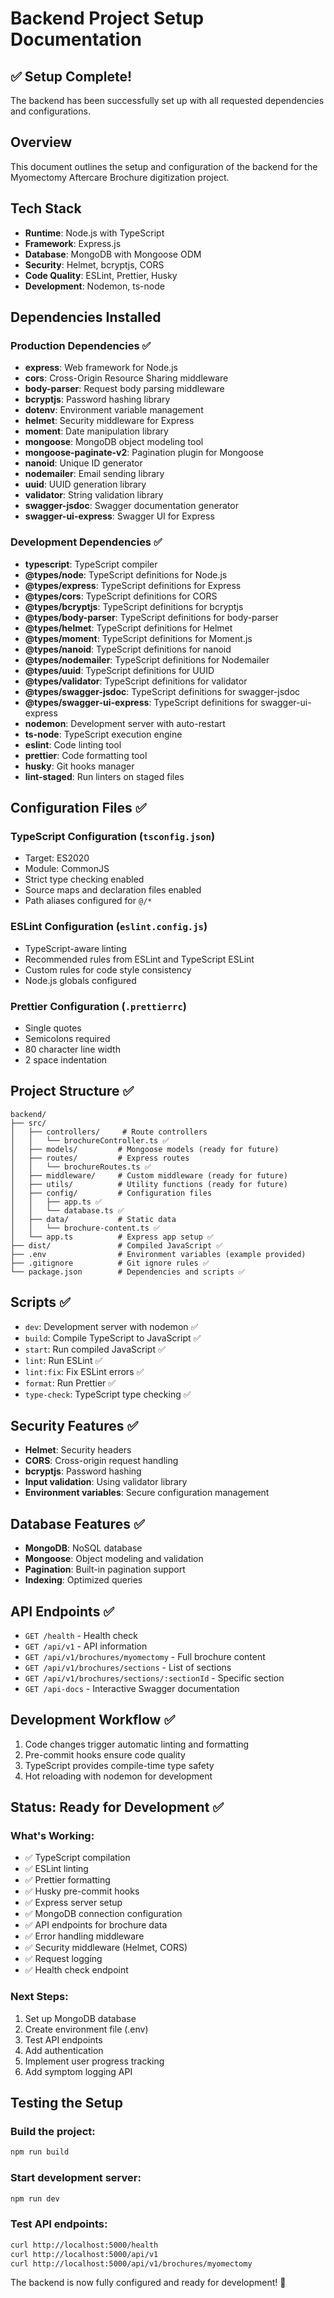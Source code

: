 # Backend Project Setup Documentation

## ✅ Setup Complete!

The backend has been successfully set up with all requested dependencies and configurations.

## Overview

This document outlines the setup and configuration of the backend for the Myomectomy Aftercare Brochure digitization project.

## Tech Stack

- **Runtime**: Node.js with TypeScript
- **Framework**: Express.js
- **Database**: MongoDB with Mongoose ODM
- **Security**: Helmet, bcryptjs, CORS
- **Code Quality**: ESLint, Prettier, Husky
- **Development**: Nodemon, ts-node

## Dependencies Installed

### Production Dependencies ✅

- **express**: Web framework for Node.js
- **cors**: Cross-Origin Resource Sharing middleware
- **body-parser**: Request body parsing middleware
- **bcryptjs**: Password hashing library
- **dotenv**: Environment variable management
- **helmet**: Security middleware for Express
- **moment**: Date manipulation library
- **mongoose**: MongoDB object modeling tool
- **mongoose-paginate-v2**: Pagination plugin for Mongoose
- **nanoid**: Unique ID generator
- **nodemailer**: Email sending library
- **uuid**: UUID generation library
- **validator**: String validation library
- **swagger-jsdoc**: Swagger documentation generator
- **swagger-ui-express**: Swagger UI for Express

### Development Dependencies ✅

- **typescript**: TypeScript compiler
- **@types/node**: TypeScript definitions for Node.js
- **@types/express**: TypeScript definitions for Express
- **@types/cors**: TypeScript definitions for CORS
- **@types/bcryptjs**: TypeScript definitions for bcryptjs
- **@types/body-parser**: TypeScript definitions for body-parser
- **@types/helmet**: TypeScript definitions for Helmet
- **@types/moment**: TypeScript definitions for Moment.js
- **@types/nanoid**: TypeScript definitions for nanoid
- **@types/nodemailer**: TypeScript definitions for Nodemailer
- **@types/uuid**: TypeScript definitions for UUID
- **@types/validator**: TypeScript definitions for validator
- **@types/swagger-jsdoc**: TypeScript definitions for swagger-jsdoc
- **@types/swagger-ui-express**: TypeScript definitions for swagger-ui-express
- **nodemon**: Development server with auto-restart
- **ts-node**: TypeScript execution engine
- **eslint**: Code linting tool
- **prettier**: Code formatting tool
- **husky**: Git hooks manager
- **lint-staged**: Run linters on staged files

## Configuration Files ✅

### TypeScript Configuration (`tsconfig.json`)

- Target: ES2020
- Module: CommonJS
- Strict type checking enabled
- Source maps and declaration files enabled
- Path aliases configured for `@/*`

### ESLint Configuration (`eslint.config.js`)

- TypeScript-aware linting
- Recommended rules from ESLint and TypeScript ESLint
- Custom rules for code style consistency
- Node.js globals configured

### Prettier Configuration (`.prettierrc`)

- Single quotes
- Semicolons required
- 80 character line width
- 2 space indentation

## Project Structure ✅

```
backend/
├── src/
│   ├── controllers/     # Route controllers
│   │   └── brochureController.ts ✅
│   ├── models/         # Mongoose models (ready for future)
│   ├── routes/         # Express routes
│   │   └── brochureRoutes.ts ✅
│   ├── middleware/     # Custom middleware (ready for future)
│   ├── utils/          # Utility functions (ready for future)
│   ├── config/         # Configuration files
│   │   ├── app.ts ✅
│   │   └── database.ts ✅
│   ├── data/           # Static data
│   │   └── brochure-content.ts ✅
│   └── app.ts          # Express app setup ✅
├── dist/               # Compiled JavaScript ✅
├── .env                # Environment variables (example provided)
├── .gitignore          # Git ignore rules ✅
└── package.json        # Dependencies and scripts ✅
```

## Scripts ✅

- `dev`: Development server with nodemon ✅
- `build`: Compile TypeScript to JavaScript ✅
- `start`: Run compiled JavaScript ✅
- `lint`: Run ESLint ✅
- `lint:fix`: Fix ESLint errors ✅
- `format`: Run Prettier ✅
- `type-check`: TypeScript type checking ✅

## Security Features ✅

- **Helmet**: Security headers
- **CORS**: Cross-origin request handling
- **bcryptjs**: Password hashing
- **Input validation**: Using validator library
- **Environment variables**: Secure configuration management

## Database Features ✅

- **MongoDB**: NoSQL database
- **Mongoose**: Object modeling and validation
- **Pagination**: Built-in pagination support
- **Indexing**: Optimized queries

## API Endpoints ✅

- `GET /health` - Health check
- `GET /api/v1` - API information
- `GET /api/v1/brochures/myomectomy` - Full brochure content
- `GET /api/v1/brochures/sections` - List of sections
- `GET /api/v1/brochures/sections/:sectionId` - Specific section
- `GET /api-docs` - Interactive Swagger documentation

## Development Workflow ✅

1. Code changes trigger automatic linting and formatting
2. Pre-commit hooks ensure code quality
3. TypeScript provides compile-time type safety
4. Hot reloading with nodemon for development

## Status: Ready for Development ✅

### What's Working:

- ✅ TypeScript compilation
- ✅ ESLint linting
- ✅ Prettier formatting
- ✅ Husky pre-commit hooks
- ✅ Express server setup
- ✅ MongoDB connection configuration
- ✅ API endpoints for brochure data
- ✅ Error handling middleware
- ✅ Security middleware (Helmet, CORS)
- ✅ Request logging
- ✅ Health check endpoint

### Next Steps:

1. Set up MongoDB database
2. Create environment file (.env)
3. Test API endpoints
4. Add authentication
5. Implement user progress tracking
6. Add symptom logging API

## Testing the Setup

### Build the project:

```bash
npm run build
```

### Start development server:

```bash
npm run dev
```

### Test API endpoints:

```bash
curl http://localhost:5000/health
curl http://localhost:5000/api/v1
curl http://localhost:5000/api/v1/brochures/myomectomy
```

The backend is now fully configured and ready for development! 🚀
